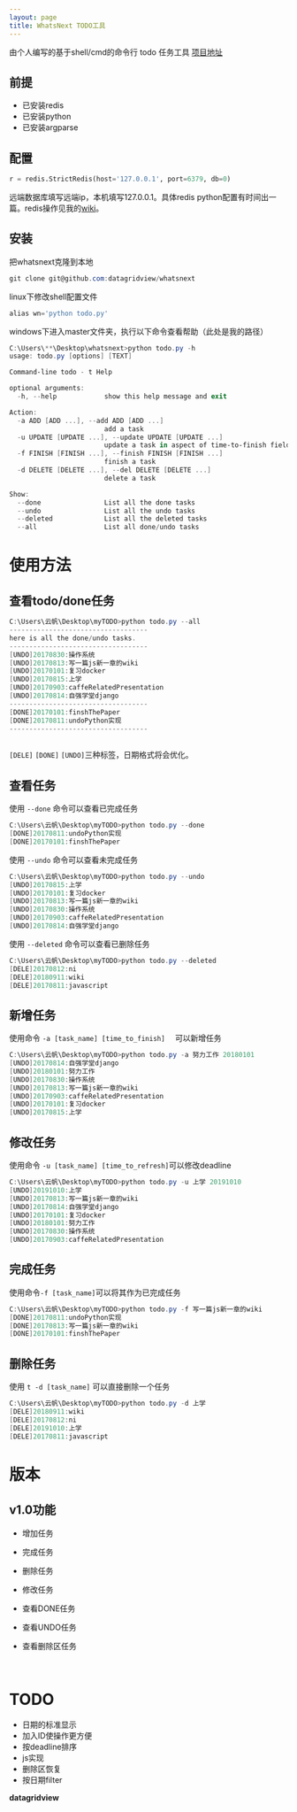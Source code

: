 ```yaml
---
layout: page
title: WhatsNext TODO工具
---
```


由个人编写的基于shell/cmd的命令行 todo 任务工具 [项目地址](https://github.com/datagridview/WhatsNext)

## 前提

* 已安装redis
* 已安装python
* 已安装argparse

## 配置

```python
r = redis.StrictRedis(host='127.0.0.1', port=6379, db=0)
```

远端数据库填写远端ip，本机填写127.0.0.1。具体redis python配置有时间出一篇。redis操作见我的[wiki](http://wiki.heyunfan.com)。

## 安装

把whatsnext克隆到本地

```powershell
git clone git@github.com:datagridview/whatsnext
```

linux下修改shell配置文件

```powershell
alias wn='python todo.py'
```

windows下进入master文件夹，执行以下命令查看帮助（此处是我的路径）

```powershell
C:\Users\**\Desktop\whatsnext>python todo.py -h
usage: todo.py [options] [TEXT]

Command-line todo - t Help

optional arguments:
  -h, --help            show this help message and exit

Action:
  -a ADD [ADD ...], --add ADD [ADD ...]
                        add a task
  -u UPDATE [UPDATE ...], --update UPDATE [UPDATE ...]
                        update a task in aspect of time-to-finish field
  -f FINISH [FINISH ...], --finish FINISH [FINISH ...]
                        finish a task
  -d DELETE [DELETE ...], --del DELETE [DELETE ...]
                        delete a task

Show:
  --done                List all the done tasks
  --undo                List all the undo tasks
  --deleted             List all the deleted tasks
  --all                 List all done/undo tasks
```


# 使用方法 #
## 查看todo/done任务 ##
```powershell
C:\Users\云帆\Desktop\myTODO>python todo.py --all
-----------------------------------
here is all the done/undo tasks.
-----------------------------------
[UNDO]20170830:操作系统
[UNDO]20170813:写一篇js新一章的wiki
[UNDO]20170101:复习docker
[UNDO]20170815:上学
[UNDO]20170903:caffeRelatedPresentation
[UNDO]20170814:自强学堂django
-----------------------------------
[DONE]20170101:finshThePaper
[DONE]20170811:undoPython实现
-----------------------------------
    
```
`[DELE]` `[DONE]` `[UNDO]`三种标签，日期格式将会优化。

## 查看任务 ##
使用 `--done` 命令可以查看已完成任务
```  powershell
C:\Users\云帆\Desktop\myTODO>python todo.py --done
[DONE]20170811:undoPython实现
[DONE]20170101:finshThePaper
```
使用 `--undo` 命令可以查看未完成任务
```powershell
C:\Users\云帆\Desktop\myTODO>python todo.py --undo
[UNDO]20170815:上学
[UNDO]20170101:复习docker
[UNDO]20170813:写一篇js新一章的wiki
[UNDO]20170830:操作系统
[UNDO]20170903:caffeRelatedPresentation
[UNDO]20170814:自强学堂django
```
使用 `--deleted` 命令可以查看已删除任务
```powershell
C:\Users\云帆\Desktop\myTODO>python todo.py --deleted
[DELE]20170812:ni
[DELE]20180911:wiki
[DELE]20170811:javascript
```

## 新增任务 ##
使用命令 `-a [task_name] [time_to_finish]  `  可以新增任务

```powershell
C:\Users\云帆\Desktop\myTODO>python todo.py -a 努力工作 20180101
[UNDO]20170814:自强学堂django
[UNDO]20180101:努力工作
[UNDO]20170830:操作系统
[UNDO]20170813:写一篇js新一章的wiki
[UNDO]20170903:caffeRelatedPresentation
[UNDO]20170101:复习docker
[UNDO]20170815:上学
```

## 修改任务 ##
使用命令 `-u [task_name] [time_to_refresh]`可以修改deadline

```powershell
C:\Users\云帆\Desktop\myTODO>python todo.py -u 上学 20191010
[UNDO]20191010:上学
[UNDO]20170813:写一篇js新一章的wiki
[UNDO]20170814:自强学堂django
[UNDO]20170101:复习docker
[UNDO]20180101:努力工作
[UNDO]20170830:操作系统
[UNDO]20170903:caffeRelatedPresentation
```

## 完成任务 ##
使用命令`-f [task_name]`可以将其作为已完成任务

```powershell
C:\Users\云帆\Desktop\myTODO>python todo.py -f 写一篇js新一章的wiki
[DONE]20170811:undoPython实现
[DONE]20170813:写一篇js新一章的wiki
[DONE]20170101:finshThePaper
```

## 删除任务 ##
使用 `t -d [task_name]` 可以直接删除一个任务

```powershell
C:\Users\云帆\Desktop\myTODO>python todo.py -d 上学
[DELE]20180911:wiki
[DELE]20170812:ni
[DELE]20191010:上学
[DELE]20170811:javascript
```






# 版本 #

## v1.0功能 ##
* 增加任务

* 完成任务

* 删除任务

* 修改任务

* 查看DONE任务

* 查看UNDO任务

* 查看删除区任务

  ​

# TODO

* 日期的标准显示
* 加入ID使操作更方便
* 按deadline排序
* js实现
* 删除区恢复
* 按日期filter

**datagridview**